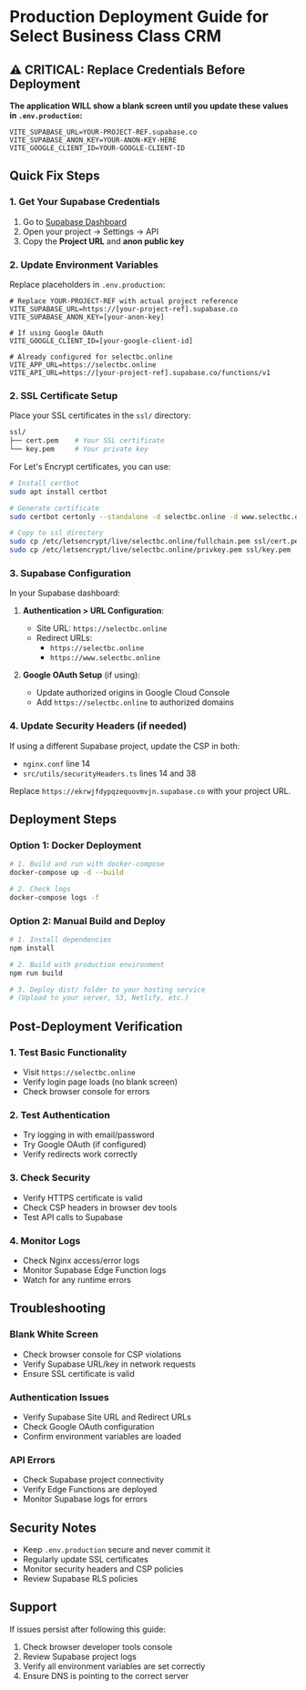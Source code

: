 # Production Deployment Guide for Select Business Class CRM

## ⚠️ CRITICAL: Replace Credentials Before Deployment

**The application WILL show a blank screen until you update these values in `.env.production`:**

```env
VITE_SUPABASE_URL=YOUR-PROJECT-REF.supabase.co
VITE_SUPABASE_ANON_KEY=YOUR-ANON-KEY-HERE
VITE_GOOGLE_CLIENT_ID=YOUR-GOOGLE-CLIENT-ID
```

## Quick Fix Steps

### 1. Get Your Supabase Credentials
1. Go to [Supabase Dashboard](https://supabase.com/dashboard)
2. Open your project → Settings → API
3. Copy the **Project URL** and **anon public key**

### 2. Update Environment Variables
Replace placeholders in `.env.production`:
```env
# Replace YOUR-PROJECT-REF with actual project reference
VITE_SUPABASE_URL=https://[your-project-ref].supabase.co
VITE_SUPABASE_ANON_KEY=[your-anon-key]

# If using Google OAuth
VITE_GOOGLE_CLIENT_ID=[your-google-client-id]

# Already configured for selectbc.online
VITE_APP_URL=https://selectbc.online
VITE_API_URL=https://[your-project-ref].supabase.co/functions/v1
```

### 2. SSL Certificate Setup
Place your SSL certificates in the `ssl/` directory:
```bash
ssl/
├── cert.pem    # Your SSL certificate
└── key.pem     # Your private key
```

For Let's Encrypt certificates, you can use:
```bash
# Install certbot
sudo apt install certbot

# Generate certificate
sudo certbot certonly --standalone -d selectbc.online -d www.selectbc.online

# Copy to ssl directory
sudo cp /etc/letsencrypt/live/selectbc.online/fullchain.pem ssl/cert.pem
sudo cp /etc/letsencrypt/live/selectbc.online/privkey.pem ssl/key.pem
```

### 3. Supabase Configuration
In your Supabase dashboard:

1. **Authentication > URL Configuration**:
   - Site URL: `https://selectbc.online`
   - Redirect URLs: 
     - `https://selectbc.online`
     - `https://www.selectbc.online`

2. **Google OAuth Setup** (if using):
   - Update authorized origins in Google Cloud Console
   - Add `https://selectbc.online` to authorized domains

### 4. Update Security Headers (if needed)
If using a different Supabase project, update the CSP in both:
- `nginx.conf` line 14
- `src/utils/securityHeaders.ts` lines 14 and 38

Replace `https://ekrwjfdypqzequovmvjn.supabase.co` with your project URL.

## Deployment Steps

### Option 1: Docker Deployment
```bash
# 1. Build and run with docker-compose
docker-compose up -d --build

# 2. Check logs
docker-compose logs -f
```

### Option 2: Manual Build and Deploy
```bash
# 1. Install dependencies
npm install

# 2. Build with production environment
npm run build

# 3. Deploy dist/ folder to your hosting service
# (Upload to your server, S3, Netlify, etc.)
```

## Post-Deployment Verification

### 1. Test Basic Functionality
- Visit `https://selectbc.online`
- Verify login page loads (no blank screen)
- Check browser console for errors

### 2. Test Authentication
- Try logging in with email/password
- Try Google OAuth (if configured)
- Verify redirects work correctly

### 3. Check Security
- Verify HTTPS certificate is valid
- Check CSP headers in browser dev tools
- Test API calls to Supabase

### 4. Monitor Logs
- Check Nginx access/error logs
- Monitor Supabase Edge Function logs
- Watch for any runtime errors

## Troubleshooting

### Blank White Screen
- Check browser console for CSP violations
- Verify Supabase URL/key in network requests
- Ensure SSL certificate is valid

### Authentication Issues
- Verify Supabase Site URL and Redirect URLs
- Check Google OAuth configuration
- Confirm environment variables are loaded

### API Errors
- Check Supabase project connectivity
- Verify Edge Functions are deployed
- Monitor Supabase logs for errors

## Security Notes
- Keep `.env.production` secure and never commit it
- Regularly update SSL certificates
- Monitor security headers and CSP policies
- Review Supabase RLS policies

## Support
If issues persist after following this guide:
1. Check browser developer tools console
2. Review Supabase project logs
3. Verify all environment variables are set correctly
4. Ensure DNS is pointing to the correct server